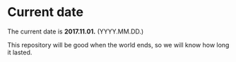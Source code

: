 # Current date

The current date is **2017.11.01.** (YYYY.MM.DD.)

This repository will be good when the world ends, so we will know how long it lasted.